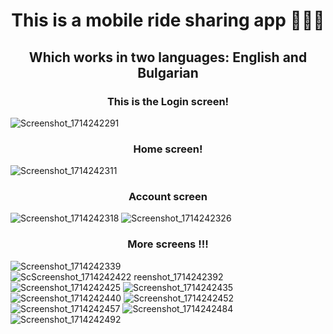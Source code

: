 <h1 align="center"> This is a mobile ride sharing app 🚗🚗🚗 </h1>
<h2 align="center">Which works in two languages: English and Bulgarian </h2>

<h3 align="center">This is the Login screen!</h3>

![Screenshot_1714242291](https://github.com/malkotohuski/In-the-car-with-me/assets/115570079/f878f8bd-e0b3-4835-9125-faf952632379)

<h3 align="center"> Home screen!</h3>

![Screenshot_1714242311](https://github.com/malkotohuski/In-the-car-with-me/assets/115570079/1c46ceb5-c0e7-49b8-a934-55f8f6cf1d90)

<h3 align="center"> Account screen</h3>

![Screenshot_1714242318](https://github.com/malkotohuski/In-the-car-with-me/assets/115570079/9b479796-8174-4b6b-aae6-bcf1a984056d)
![Screenshot_1714242326](https://github.com/malkotohuski/In-the-car-with-me/assets/115570079/d8531328-da3b-4c04-a5d3-debd8655f653)

<h3 align="center"> More screens !!!</h3>

![Screenshot_1714242339](https://github.com/malkotohuski/In-the-car-with-me/assets/115570079/45b33c5a-0e65-4680-a8b4-fd129102b88e)
![Sc![Screenshot_1714242422](https://github.com/malkotohuski/In-the-car-with-me/assets/115570079/a8356b62-7eee-4379-aaf3-766d8da351e0)
reenshot_1714242392](https://github.com/malkotohuski/In-the-car-with-me/assets/115570079/98dfc259-a8d4-4807-aa38-9affc456e5eb)
![Screenshot_1714242425](https://github.com/malkotohuski/In-the-car-with-me/assets/115570079/5251287b-4ac8-4889-a760-0f5c99bd0c56)
![Screenshot_1714242435](https://github.com/malkotohuski/In-the-car-with-me/assets/115570079/75bdba0d-9ecf-4af3-8be1-fcb9914bafd5)
![Screenshot_1714242440](https://github.com/malkotohuski/In-the-car-with-me/assets/115570079/369aaff1-8772-42f3-9fa3-962e43165341)
![Screenshot_1714242452](https://github.com/malkotohuski/In-the-car-with-me/assets/115570079/c0b0ca7d-9e6e-42c0-9dc7-bb98308a743a)
![Screenshot_1714242457](https://github.com/malkotohuski/In-the-car-with-me/assets/115570079/9907ebef-0437-4a2a-ad47-338b8c971f04)
![Screenshot_1714242484](https://github.com/malkotohuski/In-the-car-with-me/assets/115570079/0a412722-ae7b-4345-a824-ee053ef176d1)
![Screenshot_1714242492](https://github.com/malkotohuski/In-the-car-with-me/assets/115570079/2fd5aff0-8f92-4ed3-b2db-d185c72bf63e)







